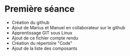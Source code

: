 # Première séance

- Création du github
- Ajout de Marius et Manuel en collaborateur sur le github
- Apprentissage GIT sous Linux
- Ajout de ce fichier compte rendu
- Création du répertoire "Code"
- Ajout de la liste des composants

